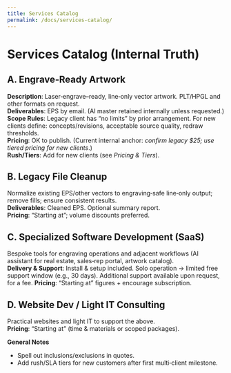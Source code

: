 ```yaml
---
title: Services Catalog
permalink: /docs/services-catalog/
---
```


# Services Catalog (Internal Truth)

## A. Engrave‑Ready Artwork
**Description**: Laser‑engrave–ready, line‑only vector artwork. PLT/HPGL and other formats on request.  
**Deliverables**: EPS by email. (AI master retained internally unless requested.)  
**Scope Rules**: Legacy client has “no limits” by prior arrangement. For new clients define: concepts/revisions, acceptable source quality, redraw thresholds.  
**Pricing**: OK to publish. (Current internal anchor: *confirm legacy $25; use tiered pricing for new clients*.)  
**Rush/Tiers**: Add for new clients (see *Pricing & Tiers*).

## B. Legacy File Cleanup
Normalize existing EPS/other vectors to engraving‑safe line‑only output; remove fills; ensure consistent results.  
**Deliverables**: Cleaned EPS. Optional summary report.  
**Pricing**: “Starting at”; volume discounts preferred.

## C. Specialized Software Development (SaaS)
Bespoke tools for engraving operations and adjacent workflows (AI assistant for real estate, sales‑rep portal, artwork catalog).  
**Delivery & Support**: Install & setup included. Solo operation → limited free support window (e.g., 30 days).  Additional support available upon request, for a fee.
**Pricing**: “Starting at” figures + encourage subscription.

## D. Website Dev / Light IT Consulting
Practical websites and light IT to support the above.  
**Pricing**: “Starting at” (time & materials or scoped packages).

**General Notes**  
- Spell out inclusions/exclusions in quotes.  
- Add rush/SLA tiers for new customers after first multi‑client milestone.
